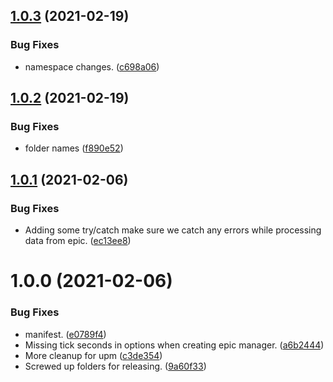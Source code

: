 ## [1.0.3](https://github.com/MirageNet/EpicOnlineTransport/compare/v1.0.2...v1.0.3) (2021-02-19)


### Bug Fixes

* namespace changes. ([c698a06](https://github.com/MirageNet/EpicOnlineTransport/commit/c698a06e42641603e6932a04026e0443621a6af3))

## [1.0.2](https://github.com/MirageNet/EpicOnlineTransport/compare/v1.0.1...v1.0.2) (2021-02-19)


### Bug Fixes

* folder names ([f890e52](https://github.com/MirageNet/EpicOnlineTransport/commit/f890e52c20d996001818e2d55f46304299a876d4))

## [1.0.1](https://github.com/MirrorNG/EpicOnlineTransport/compare/v1.0.0...v1.0.1) (2021-02-06)


### Bug Fixes

* Adding some try/catch make sure we catch any errors while processing data from epic. ([ec13ee8](https://github.com/MirrorNG/EpicOnlineTransport/commit/ec13ee8d5666c67cccc108fbc4632ba4f607fddd))

# 1.0.0 (2021-02-06)


### Bug Fixes

* manifest. ([e0789f4](https://github.com/MirrorNG/EpicOnlineTransport/commit/e0789f4c7a84fdfee3040f29a4e6ee082b0b3982))
* Missing tick seconds in options when creating epic manager. ([a6b2444](https://github.com/MirrorNG/EpicOnlineTransport/commit/a6b2444246d3ab78515db6d30d45e09bfded9d92))
* More cleanup for upm ([c3de354](https://github.com/MirrorNG/EpicOnlineTransport/commit/c3de354a67c4870bb41e8b4939702ce047dc4b0e))
* Screwed up folders for releasing. ([9a60f33](https://github.com/MirrorNG/EpicOnlineTransport/commit/9a60f33ecbc63fd2aa2ab1db1c63d29bbd9c4dba))
